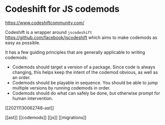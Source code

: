 # Codeshift for JS codemods

https://www.codeshiftcommunity.com/

Codeshift is a wrapper around `jscodeshift` https://github.com/facebook/jscodeshift which aims to make codemods as easy as possible.

It has a few guiding principles that are generally applicable to writing codemods:
- Codemods should target a version of a package. Since code is always changing, this helps keep the intent of the codemod obvious, as well as an order.
- Codemods should be playable in sequence. You should be able to jump multiple versions by running codemods in order.
- Codemods should do what can safely be done, but otherwise prompt for human intervention.

[[20211130062748-ast]]

[[ast]]
[[codemods]]
[[js]]
[[migrations]]